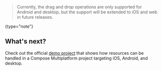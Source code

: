 [//]: # (title: Drag and drop operations)

> Currently, the drag and drop operations are only supported for Android and desktop, but the support will be extended
> to iOS and web in future releases.
>
{type="note"}



## What's next?

Check out the official [demo project](https://github.com/JetBrains/compose-multiplatform/tree/master/components/resources/demo)
that shows how resources can be handled in a Compose Multiplatform project targeting iOS, Android, and desktop.

